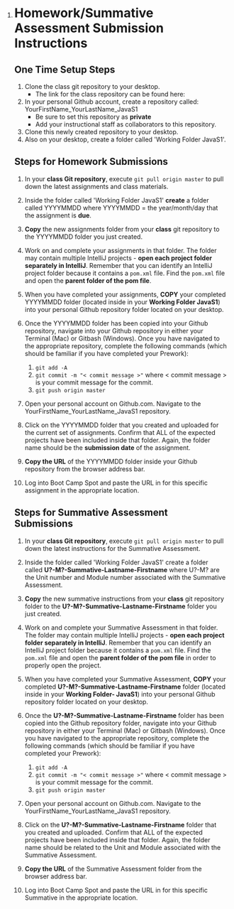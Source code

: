 1. # Homework/Summative Assessment Submission Instructions
   ## One Time Setup Steps
   1. Clone the class git repository to your desktop. 
       * The link for the class repository can be found here: <insert URL for class repository>
   2. In your personal Github account, create a repository called: YourFirstName_YourLastName_JavaS1
       * Be sure to set this repository as **private**
       * Add your instructional staff as collaborators to this repository.
   3. Clone this newly created repository to your desktop. 
   4. Also on your desktop, create a folder called 'Working Folder JavaS1'. 
   ## Steps for Homework Submissions
   1. In your **class Git repository**, execute ```git pull origin master``` to pull down the latest assignments and class materials.
   2. Inside the folder called 'Working Folder JavaS1' **create** a folder called YYYYMMDD where YYYYMMDD = the year/month/day that the assignment is **due**.
   3. **Copy** the new assignments folder from your **class** git repository to the YYYYMMDD folder you just created.
   4. Work on and complete your assignments in that folder.  The folder may contain multiple IntelliJ projects - **open each project folder separately in IntelliJ**.  Remember that you can identify an IntelliJ project folder because it contains a ```pom.xml``` file. Find the ```pom.xml``` file and open the **parent folder of the pom file**.
   6. When you have completed your assignments, **COPY** your completed YYYYMMDD folder (located inside in your **Working Folder JavaS1**) into your personal Github repository folder located on your desktop.
   7. Once the YYYYMMDD folder has been copied into your Github repository, navigate into your Github repository in either your Terminal (Mac) or Gitbash (Windows).  Once you have navigated to the appropriate repository, complete the following commands (which should be familiar if you have completed your Prework):
      1. ```git add -A```
      2. ```git commit -m "< commit message >"``` where < commit message > is your commit message for the commit.
      3. ```git push origin master```

   8. Open your personal account on Github.com. Navigate to the YourFirstName_YourLastName_JavaS1 repository. 
   9. Click on the YYYYMMDD folder that you created and uploaded for the current set of assignments. Confirm that ALL of the expected projects have been included inside that folder. Again, the folder name should be the **submission date** of the assignment. 
   10. **Copy the URL** of the YYYYMMDD folder inside your Github repository from the browser address bar.
   10. Log into Boot Camp Spot and paste the URL in for this specific assignment in the appropriate location. 
   ## Steps for Summative Assessment Submissions
   1. In your **class Git repository**, execute ```git pull origin master``` to pull down the latest instructions for the Summative Assessment.
   2. Inside the folder called 'Working Folder JavaS1' create a folder called **U?-M?-Summative-Lastname-Firstname** where U?-M? are the Unit number and Module number associated with the Summative Assessment. 
   3. **Copy** the new summative instructions from your **class** git repository folder to the **U?-M?-Summative-Lastname-Firstname** folder you just created.
   4. Work on and complete your Summative Assessment in that folder. The folder may contain multiple IntelliJ projects - **open each project folder separately in IntelliJ**.  Remember that you can identify an IntelliJ project folder because it contains a ```pom.xml``` file. Find the ```pom.xml``` file and open the **parent folder of the pom file** in order to properly open the project. 
   6. When you have completed your Summative Assessment, **COPY** your completed **U?-M?-Summative-Lastname-Firstname** folder (located inside in your **Working Folder- JavaS1**) into your personal Github repository folder located on your desktop.
   7. Once the **U?-M?-Summative-Lastname-Firstname** folder has been copied into the Github repository folder, navigate into your Github repository in either your Terminal (Mac) or Gitbash (Windows).  Once you have navigated to the appropriate repository, complete the following commands (which should be familiar if you have completed your Prework):
      1. ```git add -A```
      2. ```git commit -m "< commit message >"``` where < commit message > is your commit message for the commit.
      3. ```git push origin master```

   8. Open your personal account on Github.com. Navigate to the YourFirstName_YourLastName_JavaS1 repository. 
   9. Click on the **U?-M?-Summative-Lastname-Firstname** folder that you created and uploaded. Confirm that ALL of the expected projects have been included inside that folder. Again, the folder name should be related to the Unit and Module associated with the Summative Assessment. 
   10. **Copy the URL** of the Summative Assessment folder from the browser address bar.
   11. Log into Boot Camp Spot and paste the URL in for this specific Summative in the appropriate location. 
